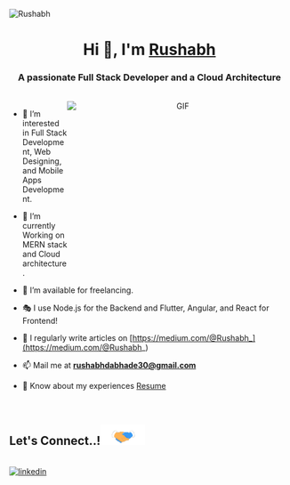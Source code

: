 
![Rushabh](https://github.com/Coder-Rushabh/Coder-Rushabh/assets/47267236/07e6f4a9-b128-4dfd-b7f5-ac3ddae0702e)


<h1 align="center">Hi 👋, I'm <a href="https://100rabhcsmc.github.io/Me.io/" target="blank">
Rushabh</a></h1>
<h3 align="center">A passionate Full Stack Developer and a Cloud Architecture</h3>
<br>

<a target="_blank" align="center">
  <img align="right" top="500" height="300" width="400" alt="GIF" src="https://media.giphy.com/media/SWoSkN6DxTszqIKEqv/giphy.gif">
</a>

- 👀 I’m interested in Full Stack Development, Web Designing, and Mobile Apps Development.

- 🌱 I’m currently Working on MERN stack and Cloud architecture.

- 🤝 I’m available for freelancing.
  
- 🎭 I use Node.js for the Backend and Flutter, Angular, and React for Frontend! 

- 📝 I regularly write articles on [https://medium.com/@Rushabh_](https://medium.com/@Rushabh_)

- 📫 Mail me at **rushabhdabhade30@gmail.com**

- 📄 Know about my experiences <a href="https://github.com/Coder-Rushabh/Coder-Rushabh/files/14554696/Rushabh.Dabhade.updated.pdf" target="blank">Resume</a>
<br/>


## <b> Let's Connect..!</b><img src="https://github.com/0xAbdulKhalid/0xAbdulKhalid/raw/main/assets/mdImages/handshake.gif" width ="80">
<br>
<div align='left'>


<a href="https://in.linkedin.com/in/rushabh-dabhade-4aa805227" target="_blank">
<img src="https://img.shields.io/badge/linkedin:  Rushabh-%2300acee.svg?color=405DE6&style=for-the-badge&logo=linkedin&logoColor=white" alt=linkedin style="margin-bottom: 5px;"/>
</a>
</div>
<br>
<br>

<div align='center'>
